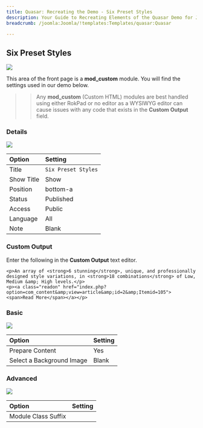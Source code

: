 ```yaml
---
title: Quasar: Recreating the Demo - Six Preset Styles
description: Your Guide to Recreating Elements of the Quasar Demo for Joomla
breadcrumb: /joomla:Joomla/!templates:Templates/quasar:Quasar

---
```


Six Preset Styles
-----

![][demo]

This area of the front page is a **mod_custom** module. You will find the settings used in our demo below.

>> Any **mod_custom** (Custom HTML) modules are best handled using either RokPad or no editor as a WYSIWYG editor can cause issues with any code that exists in the **Custom Output** field.

### Details

![][demo2]

| Option     | Setting             |  
| :--------- | :------------------ |  
| Title      | `Six Preset Styles` |  
| Show Title | Show                |  
| Position   | bottom-a            |  
| Status     | Published           |  
| Access     | Public              |  
| Language   | All                 |  
| Note       | Blank               |  

### Custom Output

Enter the following in the **Custom Output** text editor.

~~~
<p>An array of <strong>6 stunning</strong>, unique, and professionally designed style variations, in <strong>18 combinations</strong> of Low, Medium &amp; High levels.</p>
<p><a class="readon" href="index.php?option=com_content&amp;view=article&amp;id=2&amp;Itemid=105"><span>Read More</span></a></p>
~~~

### Basic

![][demo3]

| Option                    | Setting |  
| :------------------------ | :------ |  
| Prepare Content           | Yes     |  
| Select a Background Image | Blank   |

### Advanced

![][demo4]

| Option              | Setting |  
| :------------------ | :------ |  
| Module Class Suffix |         |  

[demo]: assets/demo_6.jpeg
[demo2]: assets/six_1.jpg
[demo3]: assets/showcase_2.jpeg
[demo4]: assets/showcase_3.jpeg